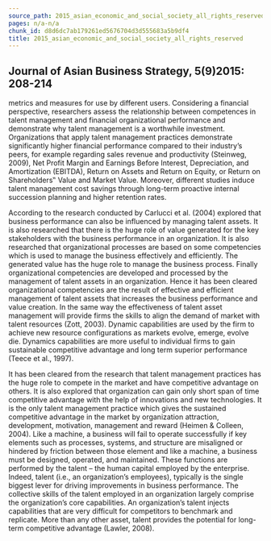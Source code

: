 ```yaml
---
source_path: 2015_asian_economic_and_social_society_all_rights_reserved.md
pages: n/a-n/a
chunk_id: d8d6dc7ab179261ed5676704d3d555683a5b9df4
title: 2015_asian_economic_and_social_society_all_rights_reserved
---
```

## Journal of Asian Business Strategy, 5(9)2015: 208-214

metrics and measures for use by different users. Considering a financial perspective, researchers assess the relationship between competences in talent management and financial organizational performance and demonstrate why talent management is a worthwhile investment. Organizations that apply talent management practices demonstrate significantly higher financial performance compared to their industry’s peers, for example regarding sales revenue and productivity (Steinweg, 2009), Net Profit Margin and Earnings Before Interest, Depreciation, and Amortization (EBITDA), Return on Assets and Return on Equity, or Return on Shareholders‟ Value and Market Value. Moreover, different studies induce talent management cost savings through long-term proactive internal succession planning and higher retention rates.

According to the research conducted by Carlucci et al. (2004) explored that business performance can also be influenced by managing talent assets. It is also researched that there is the huge role of value generated for the key stakeholders with the business performance in an organization. It is also researched that organizational processes are based on some competencies which is used to manage the business effectively and efficiently. The generated value has the huge role to manage the business process. Finally organizational competencies are developed and processed by the management of talent assets in an organization. Hence it has been cleared organizational competencies are the result of effective and efficient management of talent assets that increases the business performance and value creation. In the same way the effectiveness of talent asset management will provide firms the skills to align the demand of market with talent resources (Zott, 2003). Dynamic capabilities are used by the firm to achieve new resource configurations as markets evolve, emerge, evolve die. Dynamics capabilities are more useful to individual firms to gain sustainable competitive advantage and long term superior performance (Teece et al., 1997).

It has been cleared from the research that talent management practices has the huge role to compete in the market and have competitive advantage on others. It is also explored that organization can gain only short span of time competitive advantage with the help of innovations and new technologies. It is the only talent management practice which gives the sustained competitive advantage in the market by organization attraction, development, motivation, management and reward (Heimen & Colleen, 2004). Like a machine, a business will fail to operate successfully if key elements such as processes, systems, and structure are misaligned or hindered by friction between those element and like a machine, a business must be designed, operated, and maintained. These functions are performed by the talent – the human capital employed by the enterprise. Indeed, talent (i.e., an organization’s employees), typically is the single biggest lever for driving improvements in business performance. The collective skills of the talent employed in an organization largely comprise the organization’s core capabilities. An organization’s talent injects capabilities that are very difficult for competitors to benchmark and replicate. More than any other asset, talent provides the potential for long-term competitive advantage (Lawler, 2008).
